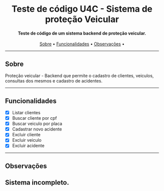 <h1 align="center">
    Teste de código U4C - Sistema de proteção Veicular
</h1>

<h4 align="center">
  Teste de código de um sistema backend de proteção veicular. 
</h4>

<p align="center">
 <a href="#sobre">Sobre</a> •
 <a href="#funcionalidades">Funcionalidades</a> •
  <a href="#observacoes">Observações</a> •
</p>

---

## Sobre

Proteção veicular - Backend que permite o cadastro de clientes, veiculos, consultas dos mesmos e cadastro de acidentes. 

---

## Funcionalidades

- [x] Listar clientes
- [x] Buscar cliente por cpf
- [x] Buscar veiculo por placa
- [x] Cadastrar novo acidente
- [x] Excluir cliente
- [x] Excluir veiculo
- [x] Excluir acidente

---

## Observações

Sistema incompleto.
---
